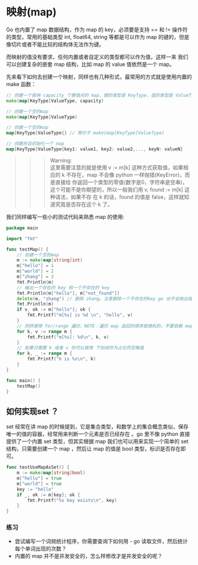 # 映射(map)

   Go 也内置了 map 数据结构，作为 map 的 key，必须要是支持 == 和 != 操作符的类型，常用的基础类型 int, float64, string 等都是可以作为 map 的键的，但是像切片或者不能比较的结构体无法作为键。

而映射的值没有要求，任何内置或者自定义的类型都可以作为值，这样一来 我们可以创建复杂的嵌套 map 结构，比如 map 的 value 值依然是一个 map。

先来看下如何去创建一个映射，同样也有几种形式，最常用的方式就是使用内置的 make 函数：

```go
// 创建一个容纳 capacity 个键值对的 map，键的类型是 KeyType，值的类型是 ValueType
make(map[KeyType]ValueType, capacity)

// 创建一个空的map
make(map[KeyType]ValueType)

// 创建一个空的map
map[KeyType]ValueType{} // 等价于 make(map[KeyType]ValueType)

// 创建并且初始化一个 map
map[KeyType]ValueType{key1: value1, key2: value2,..., keyN: valueN}
```


>>>Warning:   
这里需要注意的就是使用 v := m[k] 这种方式获取值，如果相应的 k 不存在，map 不会像 python 一样抛错(KeyError)，而是直接给 你返回一个类型的零值(数字是0，字符串是空串)，这个可能不是你期望的，所以一般我们用 v, found := m[k] 这种语法，如果不存 在 k 的话，found 的值是 false，这样就知道究竟是否存在这个 k 了。


我们同样编写一些小的测试代码来熟悉 map 的使用:

```go
package main

import "fmt"

func testMap() {
    // 创建一个空的map
    m := make(map[string]int)
    m["hello"] = 1
    m["world"] = 2
    m["zhang"] = 3
    fmt.Println(m)
    // 输出一个存在的 key 和一个不存在的 key
    fmt.Println(m["hello"], m["not_found"])
    delete(m, "zhang") // 删除 zhang。注意删除一个不存在的key go 也不会抛出错误
    fmt.Println(m)
    if v, ok := m["hello"]; ok {
        fmt.Printf("m[%s] is %d \n", "hello", v)
    }
    // 同样使用 for/range 遍历，NOTE：遍历 map 返回的顺序是随机的，不要依赖 map 遍历的顺序
    for k, v := range m {
        fmt.Printf("m[%s]: %d\n", k, v)
    }
    // 如果只需要 k 或者 v 你可以使用 下划线作为占位符忽略值
    for k, _ := range m {
        fmt.Printf("k is %s\n", k)
    }
}

func main() {
    testMap()
}
```

## 如何实现set ？

set 经常在讲 map 的时候提到，它是集合类型，和数学上的集合概念类似，保存唯一的值的容器，经常用来判断一个元素是否已经存在 。go 里不像 python 直接提供了一个内置 set 类型，但其实根据 map 我们也可以用来实现一个简单的 set 结构，只需要创建一个 map ，然后让 map 的值是 bool 类型，标识是否存在即可。

```go
func testUseMapAsSet() {
    m := make(map[string]bool)
    m["hello"] = true
    m["world"] = true
    key := "hello"
    if _, ok := m[key]; ok {
        fmt.Printf("%s key exists\n", key)
    }
}
```

### 练习

- 尝试编写一个词频统计程序，你需要查询下如何用 - go 读取文件，然后统计每个单词出现的次数？
- 内置的 map 并不是并发安全的，怎么样修改才是并发安全的呢？